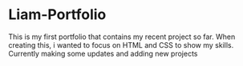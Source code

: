 # Liam-Portfolio
This is my first portfolio that contains my recent project so far. When creating this, i  wanted to focus on HTML and CSS to show my skills.
Currently making some updates and adding new projects
